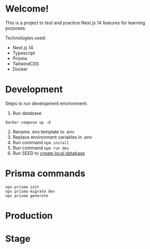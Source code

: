 # Welcome!

This is a project to test and practice Next.js 14 features for learning purposes. 

Technologies used:

- Next.js 14
- Typescript
- Prisma
- TailwindCSS
- Docker

# Development

Steps to run development environment:

1. Run database
```
docker compose up -d
```
2. Rename .env.template to .env
3. Replace environment variables in .env
4. Run command ```npm install```
5. Run command ```npm run dev```
4. Run SEED to [create local database](localhost:3000/api/seed)

# Prisma commands
```
npx prisma init
npx prisma migrate dev
npx prisma generate
```

# Production


# Stage
